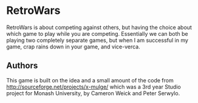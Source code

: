 RetroWars
=========

RetroWars is about competing against others, but having the choice about which game to play while you are competing. Essentially we can both be playing two completely separate games, but when I am successful in my game, crap rains down in your game, and vice-verca.

Authors
-------
This game is built on the idea and a small amount of the code from http://sourceforge.net/projects/x-mulge/ which was a 3rd year Studio project for Monash University, by Cameron Weick and Peter Serwylo.
